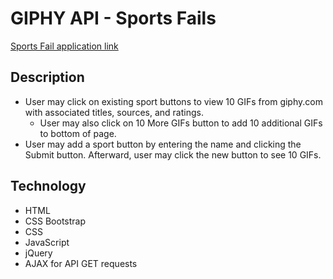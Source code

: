 # GIPHY API - Sports Fails

[Sports Fail application link](https://jenniferhjones.github.io/portfolio/giphy/giphy.html)

## Description
* User may click on existing sport buttons to view 10 GIFs from giphy.com with associated titles, sources, and ratings.
  * User may also click on 10 More GIFs button to add 10 additional GIFs to bottom of page.
* User may add a sport button by entering the name and clicking the Submit button. Afterward, user may click the new button to see 10 GIFs.

## Technology
* HTML
* CSS Bootstrap
* CSS
* JavaScript 
* jQuery
* AJAX for API GET requests